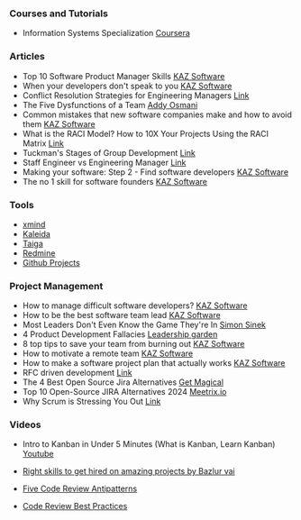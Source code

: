 ### Courses and Tutorials

- Information​ ​Systems Specialization [Coursera](https://www.coursera.org/specializations/information-systems)


### Articles

- Top 10 Software Product Manager Skills [KAZ Software](https://kaz.com.bd/blog/2020/2/24/top-10-software-product-manager-skills)
- When your developers don't speak to you [KAZ Software](https://kaz.com.bd/blog/2020/1/14/when-your-developers-dont-speak-to-you)
- Conflict Resolution Strategies for Engineering Managers [Link](https://hybridhacker.email/p/conflict-resolution-strategies-in-engineering)
- The Five Dysfunctions of a Team [Addy Osmani](https://www.linkedin.com/feed/update/urn:li:activity:7000540911050907648/)
- Common mistakes that new software companies make and how to avoid them [KAZ Software](https://kaz.com.bd/blog/common-mistakes-that-new-software-companies-make-and-how-to-avoid-them)
- What is the RACI Model? How to 10X Your Projects Using the RACI Matrix [Link](https://monday.com/blog/project-management/raci-model/)
- Tuckman's Stages of Group Development [Link](https://www.wcupa.edu/coral/tuckmanStagesGroupDelvelopment.aspx)
- Staff Engineer vs Engineering Manager [Link](https://blog.alexewerlof.com/p/staff-engineer-vs-engineering-manager)
- Making your software: Step 2 - Find software developers [KAZ Software](https://kaz.com.bd/blog/2020/7/29/making-your-software-step-2-find-software-developers)
- The no 1 skill for software founders [KAZ Software](https://kaz.com.bd/blog/2020/8/28/the-no-1-skill-for-a-software-founder)

### Tools
- [xmind](https://xmind.com/)
- [Kaleida](https://www.kaleida.team/)
- [Taiga](https://taiga.io/)
- [Redmine](https://www.redmine.org/)
- [Github Projects](https://docs.github.com/en/enterprise-server@3.16/issues/organizing-your-work-with-project-boards/managing-project-boards/about-project-boards)

### Project Management

- How to manage difficult software developers? [KAZ Software](https://kaz.com.bd/blog/2020/3/5/how-to-manage-difficult-software-developers)
- How to be the best software team lead [KAZ Software](https://kaz.com.bd/blog/2020/2/28/how-to-be-the-best-software-team-lead)
- Most Leaders Don't Even Know the Game They're In [Simon Sinek](https://youtu.be/RyTQ5-SQYTo?si=39hIUgZ95QkrGsZj)
- 4 Product Development Fallacies [Leadership garden](https://leadership.garden/product-development-fallacies/)
- 8 top tips to save your team from burning out [KAZ Software](https://kaz.com.bd/blog/2020/1/17/how-to-save-your-team-from-burning-out)
- How to motivate a remote team [KAZ Software](https://kaz.com.bd/blog/2021/11/16/how-to-motivate-a-remote-team)
- How to make a software project plan that actually works [KAZ Software](https://kaz.com.bd/blog/2021/11/17/how-to-make-a-software-project-plan-that-actually-works)
- RFC driven development [Link](https://engineering-management.space/post/rfc-driven-development/)
- The 4 Best Open Source Jira Alternatives [Get Magical](https://www.getmagical.com/blog/best-open-source-jira-alternatives)
- Top 10 Open-Source JIRA Alternatives 2024 [Meetrix.io](https://meetrix.io/articles/best-free-open-source-jira-alternatives-self-hosted-pm-tool/)
- Why Scrum is Stressing You Out [Link](https://rethinkingsoftware.substack.com/p/why-scrum-is-stressing-you-out)

### Videos 
- Intro to Kanban in Under 5 Minutes (What is Kanban, Learn Kanban) [Youtube](https://youtu.be/R8dYLbJiTUE?si=Qd3ayJAICdR6HNcH)

- [Right skills to get hired on amazing projects by Bazlur vai](https://www.linkedin.com/pulse/right-skills-get-hired-amazing-projects-a-n-m-bazlur-rahman/)
- [Five Code Review Antipatterns](https://blogs.oracle.com/javamagazine/post/five-code-review-antipatterns)
- [Code Review Best Practices](https://trishagee.github.io/post/code_review_best_practices/)